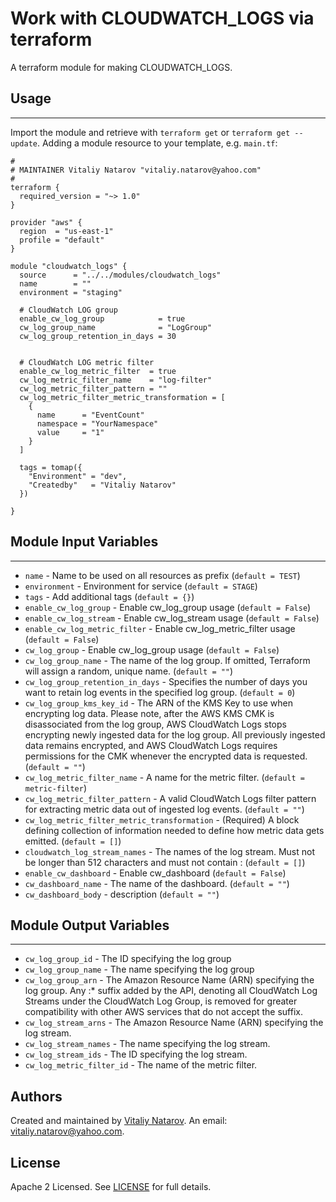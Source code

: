# Work with CLOUDWATCH_LOGS via terraform

A terraform module for making CLOUDWATCH_LOGS.


## Usage
----------------------
Import the module and retrieve with ```terraform get``` or ```terraform get --update```. Adding a module resource to your template, e.g. `main.tf`:

```
#
# MAINTAINER Vitaliy Natarov "vitaliy.natarov@yahoo.com"
#
terraform {
  required_version = "~> 1.0"
}

provider "aws" {
  region  = "us-east-1"
  profile = "default"
}

module "cloudwatch_logs" {
  source      = "../../modules/cloudwatch_logs"
  name        = ""
  environment = "staging"

  # CloudWatch LOG group
  enable_cw_log_group            = true
  cw_log_group_name              = "LogGroup"
  cw_log_group_retention_in_days = 30


  # CloudWatch LOG metric filter
  enable_cw_log_metric_filter  = true
  cw_log_metric_filter_name    = "log-filter"
  cw_log_metric_filter_pattern = ""
  cw_log_metric_filter_metric_transformation = [
    {
      name      = "EventCount"
      namespace = "YourNamespace"
      value     = "1"
    }
  ]

  tags = tomap({
    "Environment" = "dev",
    "Createdby"   = "Vitaliy Natarov"
  })

}
```

## Module Input Variables
----------------------
- `name` - Name to be used on all resources as prefix (`default = TEST`)
- `environment` - Environment for service (`default = STAGE`)
- `tags` - Add additional tags (`default = {}`)
- `enable_cw_log_group` - Enable cw_log_group usage (`default = False`)
- `enable_cw_log_stream` - Enable cw_log_stream usage (`default = False`)
- `enable_cw_log_metric_filter` - Enable cw_log_metric_filter usage (`default = False`)
- `cw_log_group` - Enable cw_log_group usage (`default = False`)
- `cw_log_group_name` - The name of the log group. If omitted, Terraform will assign a random, unique name. (`default = ""`)
- `cw_log_group_retention_in_days` - Specifies the number of days you want to retain log events in the specified log group. (`default = 0`)
- `cw_log_group_kms_key_id` - The ARN of the KMS Key to use when encrypting log data. Please note, after the AWS KMS CMK is disassociated from the log group, AWS CloudWatch Logs stops encrypting newly ingested data for the log group. All previously ingested data remains encrypted, and AWS CloudWatch Logs requires permissions for the CMK whenever the encrypted data is requested. (`default = ""`)
- `cw_log_metric_filter_name` - A name for the metric filter. (`default = metric-filter`)
- `cw_log_metric_filter_pattern` - A valid CloudWatch Logs filter pattern for extracting metric data out of ingested log events. (`default = ""`)
- `cw_log_metric_filter_metric_transformation` - (Required) A block defining collection of information needed to define how metric data gets emitted. (`default = []`)
- `cloudwatch_log_stream_names` - The names of the log stream. Must not be longer than 512 characters and must not contain : (`default = []`)
- `enable_cw_dashboard` - Enable cw_dashboard (`default = False`)
- `cw_dashboard_name` - The name of the dashboard. (`default = ""`)
- `cw_dashboard_body` - description (`default = ""`)

## Module Output Variables
----------------------
- `cw_log_group_id` - The ID specifying the log group
- `cw_log_group_name` - The name specifying the log group
- `cw_log_group_arn` - The Amazon Resource Name (ARN) specifying the log group. Any :* suffix added by the API, denoting all CloudWatch Log Streams under the CloudWatch Log Group, is removed for greater compatibility with other AWS services that do not accept the suffix.
- `cw_log_stream_arns` - The Amazon Resource Name (ARN) specifying the log stream.
- `cw_log_stream_names` - The name specifying the log stream.
- `cw_log_stream_ids` - The ID specifying the log stream.
- `cw_log_metric_filter_id` - The name of the metric filter.


## Authors

Created and maintained by [Vitaliy Natarov](https://github.com/SebastianUA). An email: [vitaliy.natarov@yahoo.com](vitaliy.natarov@yahoo.com).

## License

Apache 2 Licensed. See [LICENSE](https://github.com/SebastianUA/terraform/blob/master/LICENSE) for full details.
